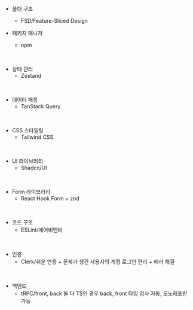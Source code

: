 - 폴더 구조
  - FSD/Feature-Sliced Design

- 패키지 매니저
  - npm
<br>

- 상태 관리
   - Zustand
<br>

- 데이터 패칭
   - TanStack Query
<br>

- CSS 스타일링
   - Tailwind CSS
<br>

- UI 라이브러리
  - Shadcn/UI
<br>

- Form 라이브러리
  - React Hook Form + zod
<br>

- 코드 구조
  - ESLint/에어비앤비
<br>

- 인증
  - Clerk/쉬운 연동 + 문제가 생긴 사용자의 계정 로그인 편리 + 에러 해결
<br>

- 백엔드
  - tRPC/front, back 둘 다 TS인 경우 back, front 타입 검사 자동, 모노레포만 가능
